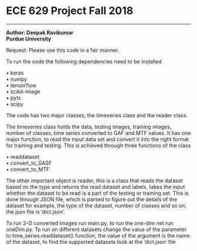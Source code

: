 # ECE 629 Project Fall 2018
---------------------------
**Author: Deepak Ravikumar**\
**Purdue University**

Request: Please use this code in a fair manner.

To run the code the following dependencies need to be installed

•	keras\
•	numpy\
•	tensorflow\
•	scikit-image\
•	pyts\
•	scipy

The code has two major classes, the timeseries class and the reader class. 

The timeseries class holds the data, testing images, training images, number of classes, time series converted to GAF and MTF values. It has one major function, to read the input data set and convert it into the right format for training and testing. This is achieved through three functions of the class

•	readdataset\
•	convert_to_GASF\
•	convert_to_MTF

The other important object is reader, this is a class that reads the dataset based on the type and returns the read dataset and labels, takes the input whether the dataset to be read is a part of the testing or training set. This is done through JSON file, which is parsed to figure out the details of the dataset for example, the type of the dataset, number of classes and so on, the json file is ‘dict.json’.

To run 2-D converted images run main.py, to run the one-dim net run oneDim.py. To run on different datasets change the value of the parameter to time_series.readdataset() function, the value of the argument is the name of the dataset, to find the supported datasets look at the ‘dict.json’ file
